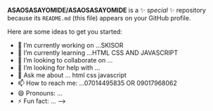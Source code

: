 
**ASAOSASAYOMIDE/ASAOSASAYOMIDE** is a ✨ _special_ ✨ repository because its `README.md` (this file) appears on your GitHub profile.

Here are some ideas to get you started:

- 🔭 I’m currently working on ...SKISOR
- 🌱 I’m currently learning ...HTML CSS AND JAVASCRIPT
- 👯 I’m looking to collaborate on ...
- 🤔 I’m looking for help with ...
- 💬 Ask me about ... html css javascript
- 📫 How to reach me: ...07014495835 OR 09017968062
- 😄 Pronouns: ...
- ⚡ Fun fact: ...
-->
